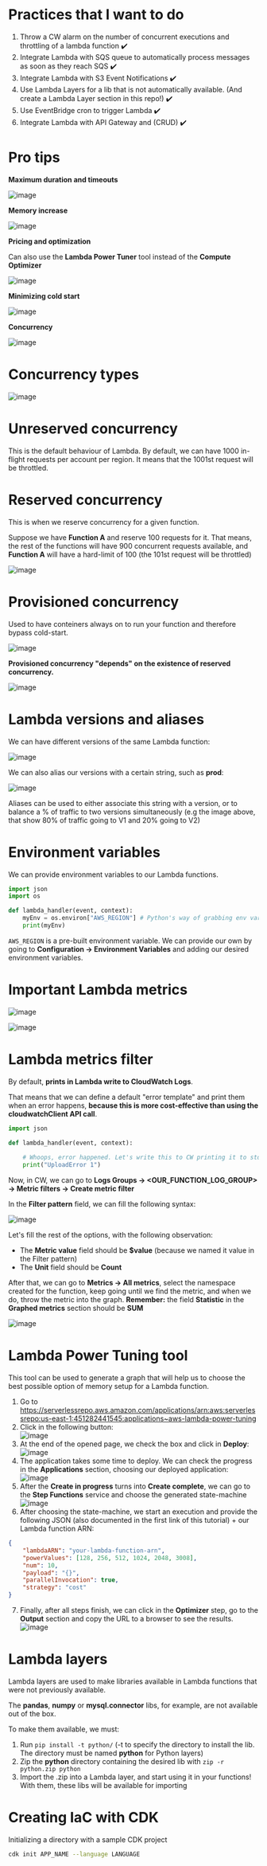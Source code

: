 # Practices that I want to do

1. Throw a CW alarm on the number of concurrent executions and throttling of a lambda function ✔️
2. Integrate Lambda with SQS queue to automatically process messages as soon as they reach SQS ✔️
3. Integrate Lambda with S3 Event Notifications ✔️
4. Use Lambda Layers for a lib that is not automatically available. (And create a Lambda Layer section in this repo!) ✔️
5. Use EventBridge cron to trigger Lambda ✔️
6. Integrate Lambda with API Gateway and (CRUD) ✔️

# Pro tips

**Maximum duration and timeouts**

![image](https://user-images.githubusercontent.com/80921933/224430758-9bf1b56c-47a1-469e-bf15-88176d389184.png)

**Memory increase**

![image](https://user-images.githubusercontent.com/80921933/224430677-ef072590-6297-4aa0-aab5-a91fdb58e7d4.png)

**Pricing and optimization**

Can also use the **Lambda Power Tuner** tool instead of the **Compute Optimizer**

![image](https://user-images.githubusercontent.com/80921933/224431776-0df38a65-09f5-47f4-8cd5-ef0c05f59435.png)

**Minimizing cold start**

![image](https://user-images.githubusercontent.com/80921933/224434036-ef3f2243-8080-4417-befd-fa725129c2ae.png)

**Concurrency**

![image](https://user-images.githubusercontent.com/80921933/224443556-8e6db83d-1c00-48dd-bf2e-e61d6ea33142.png)

# Concurrency types

![image](https://user-images.githubusercontent.com/80921933/224436101-0c384332-4b21-4437-ad1b-9389236979a2.png)

# Unreserved concurrency

This is the default behaviour of Lambda. By default, we can have 1000 in-flight requests per account per region. It means that the 1001st request will be throttled.

# Reserved concurrency

This is when we reserve concurrency for a given function. 

Suppose we have **Function A** and reserve 100 requests for it. That means, the rest of the functions will have 900 concurrent requests available, and **Function A** will have a hard-limit of 100 (the 101st request will be throttled)

![image](https://user-images.githubusercontent.com/80921933/224440801-6ea6d571-04ab-4385-98cc-ec8792a5da76.png)

# Provisioned concurrency

Used to have conteiners always on to run your function and therefore bypass cold-start.

![image](https://user-images.githubusercontent.com/80921933/224441528-8c933dc3-4405-4523-8a2c-0f9e4a90d757.png)

**Provisioned concurrency "depends" on the existence of reserved concurrency.**

![image](https://user-images.githubusercontent.com/80921933/224441848-e886a351-7f4d-45d0-a3e7-b4f1f7915e6a.png)

# Lambda versions and aliases

We can have different versions of the same Lambda function:

![image](https://user-images.githubusercontent.com/80921933/224557915-0e8b58af-0f77-405d-839a-6202165f90e3.png)

We can also alias our versions with a certain string, such as **prod**:

![image](https://user-images.githubusercontent.com/80921933/224558048-ffb3e62c-28c5-4628-b00f-68f727a3927c.png)

Aliases can be used to either associate this string with a version, or to balance a % of traffic to two versions simultaneously (e.g the image above, that show 80% of traffic going to V1 and 20% going to V2)

# Environment variables

We can provide environment variables to our Lambda functions.

```python
import json
import os

def lambda_handler(event, context):
    myEnv = os.environ["AWS_REGION"] # Python's way of grabbing env variables
    print(myEnv)
```

`AWS_REGION` is a pre-built environment variable. We can provide our own by going to **Configuration -> Environment Variables** and adding our desired environment variables.

# Important Lambda metrics

![image](https://user-images.githubusercontent.com/80921933/224559737-fe1697ca-97a7-43ec-ba35-ab49c717db1e.png)

![image](https://user-images.githubusercontent.com/80921933/224559753-fecd7eb2-8ba7-4b3a-8cfe-8fc932fd1eeb.png)

# Lambda metrics filter

By default, **prints in Lambda write to CloudWatch Logs**.

That means that we can define a default "error template" and print them when an error happens, **because this is more cost-effective than using the cloudwatchClient API call**.

```python
import json

def lambda_handler(event, context):
    
    # Whoops, error happened. Let's write this to CW printing it to stdout.
    print("UploadError 1")    
```

Now, in CW, we can go to **Logs Groups -> \<OUR_FUNCTION_LOG_GROUP> -> Metric filters -> Create metric filter**

In the **Filter pattern** field, we can fill the following syntax:

![image](https://user-images.githubusercontent.com/80921933/224563642-3b2d4b2b-1fb9-48e1-a190-174dc7c1ea7d.png)

Let's fill the rest of the options, with the following observation:

- The **Metric value** field should be **$value** (because we named it value in the Filter pattern)
- The **Unit** field should be **Count**

After that, we can go to **Metrics -> All metrics**, select the namespace created for the function, keep going until we find the metric, and when we do, throw the metric into the graph. **Remember:** the field **Statistic** in the **Graphed metrics** section should be **SUM**

![image](https://user-images.githubusercontent.com/80921933/224564248-e99fca68-3433-435a-a996-664a7c4f6d93.png)

# Lambda Power Tuning tool

This tool can be used to generate a graph that will help us to choose the best possible option of memory setup for a Lambda function.

1. Go to https://serverlessrepo.aws.amazon.com/applications/arn:aws:serverlessrepo:us-east-1:451282441545:applications~aws-lambda-power-tuning
2. Click in the following button: <br>
    ![image](https://user-images.githubusercontent.com/80921933/224567655-0c202b86-b6c6-4e77-9425-85c9996e4e62.png)
3. At the end of the opened page, we check the box and click in **Deploy**: <br>
    ![image](https://user-images.githubusercontent.com/80921933/224567761-d0b1085b-733b-4e6c-ab89-e1187e6d8a55.png)
4. The application takes some time to deploy. We can check the progress in the **Applications** section, choosing our deployed application: <br>
    ![image](https://user-images.githubusercontent.com/80921933/224567926-7f102f3d-7d9f-409f-91a7-957942e5b2b4.png)
5. After the **Create in progress** turns into **Create complete**, we can go to the **Step Functions** service and choose the generated state-machine <br>
    ![image](https://user-images.githubusercontent.com/80921933/224568084-6c592a2f-66e2-4bea-81e6-443df53d49e4.png)
6. After choosing the state-machine, we start an execution and provide the following JSON (also documented in the first link of this tutorial) + our Lambda function ARN:

```json
{
    "lambdaARN": "your-lambda-function-arn",
    "powerValues": [128, 256, 512, 1024, 2048, 3008],
    "num": 10,
    "payload": "{}",
    "parallelInvocation": true,
    "strategy": "cost"
}
```

7. Finally, after all steps finish, we can click in the **Optimizer** step, go to the **Output** section and copy the URL to a browser to see the results. <br>
    ![image](https://user-images.githubusercontent.com/80921933/224568742-86fbccf9-19ab-4c7c-aab1-6edf67634604.png)

# Lambda layers

Lambda layers are used to make libraries available in Lambda functions that were not previously available.

The **pandas**, **numpy** or **mysql.connector** libs, for example, are not available out of the box.

To make them available, we must:

1. Run `pip install -t python/` (-t to specify the directory to install the lib. The directory must be named **python** for Python layers)
2. Zip the **python** directory containing the desired lib with `zip -r python.zip python`
3. Import the .zip into a Lambda layer, and start using it in your functions! With them, these libs will be available for importing

# Creating IaC with CDK

Initializing a directory with a sample CDK project

```bash
cdk init APP_NAME --language LANGUAGE
```
